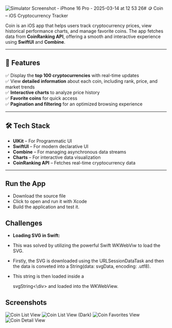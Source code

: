![Simulator Screenshot - iPhone 16 Pro - 2025-03-14 at 12 53 26](https://github.com/user-attachments/assets/4d312a67-97a5-4f6f-966a-1211dbf97ecd)# 🪙 Coin – iOS Cryptocurrency Tracker  

Coin is an iOS app that helps users track cryptocurrency prices, view historical performance charts, and manage favorite coins. The app fetches data from **CoinRanking API**, offering a smooth and interactive experience using **SwiftUI** and **Combine**.  

---

## 🚀 Features  
✅ Display the **top 100 cryptocurrencies** with real-time updates  
✅ View **detailed information** about each coin, including rank, price, and market trends  
✅ **Interactive charts** to analyze price history  
✅ **Favorite coins** for quick access  
✅ **Pagination and filtering** for an optimized browsing experience  

---

## 🛠 Tech Stack  
- **UIKit** – For Programmatic UI  
- **SwiftUI** – For modern declarative UI  
- **Combine** – For managing asynchronous data streams  
- **Charts** – For interactive data visualization  
- **CoinRanking API** – Fetches real-time cryptocurrency data  

---

## Run the App
- Download the source file
- Click to open and run it with Xcode 
- Build the application and test it.

## Challenges 
- **Loading SVG in Swift:**
  
- This was solved by utilizing the powerful Swift WKWebViw to load the SVG.
- Firstly, the SVG is downloaded using the URLSessionDataTask and then the data is conveted into a String(data: svgData, encoding: .utf8).
- This string is then loaded inside a <div>svgString<\div> and loaded into the WKWebView.

## Screenshots
![Coin List View](https://github.com/user-attachments/assets/00d178b4-d123-46df-8f60-ada106a2b773)
![Coin List View (Dark)](https://github.com/user-attachments/assets/8a93cdbd-aa79-4959-a24a-f67283b0a0d3)
![Coin Favorites View](https://github.com/user-attachments/assets/6b6fdbb4-8536-4d72-9fd6-88a33360cf2e)
![Coin Detail View](https://github.com/user-attachments/assets/f54612a4-d7cb-48a9-85c1-cf2efd2e5d61)



